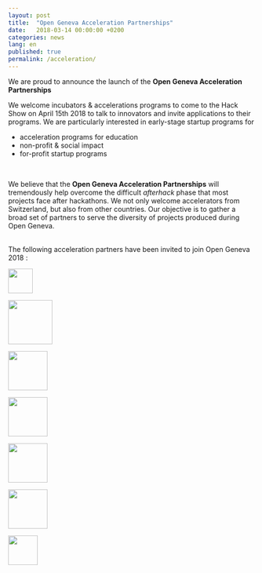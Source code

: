 ```yaml
---
layout: post
title:  "Open Geneva Acceleration Partnerships"
date:   2018-03-14 00:00:00 +0200
categories: news
lang: en
published: true
permalink: /acceleration/
---
```


We are proud to announce the launch of the **Open Geneva Acceleration Partnerships**

We welcome incubators & accelerations programs to come to the Hack Show on April 15th 2018 to talk to innovators
and invite applications to their programs. We are particularly interested in early-stage startup programs for

* acceleration programs for education
* non-profit & social impact
* for-profit startup programs

<br>

We believe that the **Open Geneva Acceleration Partnerships** will tremendously help overcome the difficult *afterhack* phase that most projects face after hackathons. We not only welcome accelerators from Switzerland, but also from other countries. Our objective is to gather a broad set of partners to serve the diversity of projects produced during Open Geneva.

<br>
The following acceleration partners have been invited to join Open Geneva 2018 :

<a href="{{ site.baseurl }}/masschallenge/"><img src="{{ site.baseurl }}/images/partners/MCCH.png" height="50" alt="" class="imgspace" />

<a href="http://www.x-lab.tsinghua.edu.cn/en/" target="_blank"><img src="{{ site.baseurl }}/images/partners/Tsinghua-xlab.jpg" height="90" alt="" class="imgspace" /></a>

<a href="https://www.liftlab.ch/" target="_blank"><img src="{{ site.baseurl }}/images/partners/logo_lift.png" height="80" alt="" class="imgspace" /></a>

<a href="http://www.ville-geneve.ch/ginnove" target="_blank"><img src="{{ site.baseurl }}/images/partners/GINNOVE-LOGO_grand.jpg" height="80" alt="" class="imgspace" /></a>

<a href="http://gt-initiative.org/" target="_blank"><img src="{{ site.baseurl }}/images/partners/GTI-logo.png" alt="" height="80" class="imgspace" /></a>

<a href="https://bestforgeneva.ch/en/" target="_blank"><img src="{{ site.baseurl }}/images/partners/best_for_geneva.png" height="80" alt="" class="imgspace"/></a>

<a href="http://geneus.ch/" target="_blank"><img src="{{ site.baseurl }}/images/partners/geneus.png" height="60" alt="" class="imgspace" /></a><br><br>

